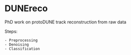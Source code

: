 # DUNEreco
PhD work on protoDUNE track reconstruction from raw data

Steps:

	- Preprocessing
	- Denoising
	- Classification